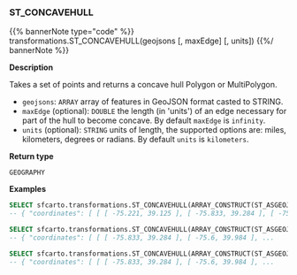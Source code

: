 ### ST_CONCAVEHULL

{{% bannerNote type="code" %}}
transformations.ST_CONCAVEHULL(geojsons [, maxEdge] [, units])
{{%/ bannerNote %}}

**Description**

Takes a set of points and returns a concave hull Polygon or MultiPolygon.

* `geojsons`: `ARRAY` array of features in GeoJSON format casted to STRING.
* `maxEdge` (optional): `DOUBLE` the length (in 'units') of an edge necessary for part of the hull to become concave. By default `maxEdge` is `infinity`.
* `units` (optional): `STRING` units of length, the supported options are: miles, kilometers, degrees or radians. By default `units` is `kilometers`.

**Return type**

`GEOGRAPHY`

**Examples**

``` sql
SELECT sfcarto.transformations.ST_CONCAVEHULL(ARRAY_CONSTRUCT(ST_ASGEOJSON(ST_POINT(-75.833, 39.284))::STRING, ST_ASGEOJSON(ST_POINT(-75.6, 39.984))::STRING, ST_ASGEOJSON(ST_POINT(-75.221, 39.125))::STRING, ST_ASGEOJSON(ST_POINT(-75.521, 39.325))::STRING));
-- { "coordinates": [ [ [ -75.221, 39.125 ], [ -75.833, 39.284 ], [ -75.6, 39.984 ], [ -75.221, 39.125 ] ] ], "type": "Polygon" }
```

``` sql
SELECT sfcarto.transformations.ST_CONCAVEHULL(ARRAY_CONSTRUCT(ST_ASGEOJSON(ST_POINT(-75.833, 39.284))::STRING, ST_ASGEOJSON(ST_POINT(-75.6, 39.984))::STRING, ST_ASGEOJSON(ST_POINT(-75.221, 39.125))::STRING, ST_ASGEOJSON(ST_POINT(-75.521, 39.325))::STRING), 100);
-- { "coordinates": [ [ [ -75.833, 39.284 ], [ -75.6, 39.984 ], ...
```

``` sql
SELECT sfcarto.transformations.ST_CONCAVEHULL(ARRAY_CONSTRUCT(ST_ASGEOJSON(ST_POINT(-75.833, 39.284))::STRING, ST_ASGEOJSON(ST_POINT(-75.6, 39.984))::STRING, ST_ASGEOJSON(ST_POINT(-75.221, 39.125))::STRING, ST_ASGEOJSON(ST_POINT(-75.521, 39.325))::STRING), 100, 'kilometers');
-- { "coordinates": [ [ [ -75.833, 39.284 ], [ -75.6, 39.984 ], ...
```